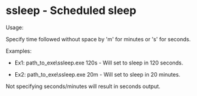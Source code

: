# ssleep - Scheduled sleep

Usage: 

Specify time followed without space by 'm' for minutes or 's' for seconds. 

Examples: 

- Ex1: path_to_exe\ssleep.exe 120s - Will set to sleep in 120 seconds.

- Ex2: path_to_exe\ssleep.exe 20m - Will set to sleep in 20 minutes. 

Not specifying seconds/minutes will result in seconds output.